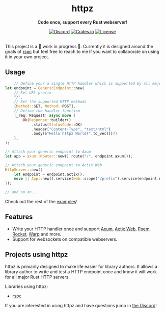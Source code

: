 <div align="center">
    <h1>httpz</h1>
    <p><b>Code once, support every Rust webserver!</b></p>
    <a href="https://discord.gg/JgqH8b4ycw"><img src="https://img.shields.io/discord/1011665225809924136?style=flat-square" alt="Discord"></a>
    <a href="https://crates.io/crates/httpz"><img src="https://img.shields.io/crates/d/httpz?style=flat-square" alt="Crates.io"></a>
    <a href="/LICENSE"><img src="https://img.shields.io/crates/l/httpz?style=flat-square" alt="License"></a>
</div>

<br>

This project is a 🚧 work in progress 🚧. Currently it is designed around the goals of [rspc](https://rspc.otbeaumont.me) but feel free to reach to me if you want to collaborate on using it in your own project.

## Usage

```rust
    // Define your a single HTTP handler which is supported by all major Rust webservers.
let endpoint = GenericEndpoint::new(
    // Set URL prefix
    "/",
    // Set the supported HTTP methods
    [Method::GET, Method::POST],
    // Define the handler function
    |_req: Request| async move {
        Ok(Response::builder()
            .status(StatusCode::OK)
            .header("Content-Type", "text/html")
            .body(b"Hello httpz World!".to_vec())?)
    },
);

// Attach your generic endpoint to Axum
let app = axum::Router::new().route("/", endpoint.axum());

// Attach your generic endpoint to Actix Web
HttpServer::new({
    let endpoint = endpoint.actix();
    move || App::new().service(web::scope("/prefix").service(endpoint.mount()))
});

// and so on...
```

Check out the rest of the [examples](/examples)!
## Features

 - Write your HTTP handler once and support [Axum](https://github.com/tokio-rs/axum), [Actix Web](https://actix.rs/), [Poem](https://github.com/poem-web/poem), [Rocket](https://rocket.rs), [Warp](https://github.com/seanmonstar/warp) and more.
 - Support for websockets on compatible webservers.

## Projects using httpz

httpz is primarily designed to make life easier for library authors. It allows a library author to write and test a HTTP endpoint once and know it will work for all major Rust HTTP servers.

Libraries using httpz:

 - [rspc](https://github.com/oscartbeaumont/rspc)

If you are interested in using httpz and have questions jump in [the Discord](https://discord.gg/4V9M5sksw8)!
